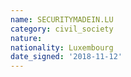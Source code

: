 ```yaml
---
name: SECURITYMADEIN.LU
category: civil_society
nature: 
nationality: Luxembourg
date_signed: '2018-11-12'
---
```

    
